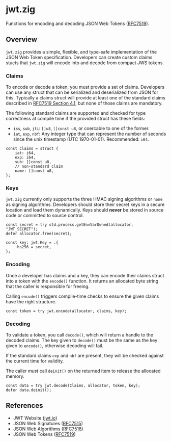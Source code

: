 # jwt.zig

Functions for encoding and decoding JSON Web Tokens ([RFC7519](https://www.rfc-editor.org/rfc/rfc7519)).

## Overview

`jwt.zig` provides a simple, flexible, and type-safe implementation of the JSON Web Token
specification. Developers can create custom claims stucts that `jwt.zig` will encode into
and decode from compact JWS tokens.

### Claims

To encode or decode a token, you must provide a set of claims. Developers can use
any struct that can be serialized and deserialized from JSON for this. Typically
a claims struct will provide at least one of the standard claims described in
[RFC7519 Section 4.1](https://www.rfc-editor.org/rfc/rfc7519#section-4.1), but
none of those claims are mandatory.

The following standard claims are supported and checked for type correctness
at compile time if the provided struct has these fields:

* `iss`, `sub`, `jti`: `[]u8`, `[]const u8`, or coercable to one of the former.
* `iat`, `exp`, `nbf`: Any integer type that can represent the number of seconds
since the unix timestamp (UTC 1970-01-01). Recommended: `i64`.

```zig
const Claims = struct {
    iat: i64,
    exp: i64,
    sub: []const u8,
    // non-standard claim
    name: []const u8,
};
```

### Keys

`jwt.zig` currently only supports the three HMAC signing algorithms or `none` as signing
algorithms. Developers should store their secret keys in a secure location and load them
dynamically. Keys should **never** be stored in source code or committed to source control.

```zig
const secret = try std.process.getEnvVarOwned(allocator, "JWT_SECRET");
defer allocator.free(secret);

const key: jwt.Key = .{
    .hs256 = secret,
};
```

### Encoding

Once a developer has claims and a key, they can encode their claims struct into a token
with the `encode()` function. It returns an allocated byte string that the caller is
responsible for freeing.

Calling `encode()` triggers compile-time checks to ensure the given claims have the right
structure. 

```zig
const token = try jwt.encode(allocator, claims, key);
```

### Decoding

To validate a token, you call `decode()`, which will return a handle to the
decoded claims. The key given to `decode()` must be the same as the key
given to `encode()`, otherwise decoding will fail.

If the standard claims `exp` and `nbf` are present, they will be checked against
the current time for validity.

The caller *must* call `deinit()` on the returned item to release
the allocated memory.

```zig
const data = try jwt.decode(Claims, allocator, token, key);
defer data.deinit();
```

## References

* JWT Website ([jwt.io](https://jwt.io/))
* JSON Web Signatures ([RFC7515](https://www.rfc-editor.org/rfc/rfc7515))
* JSON Web Algorithms ([RFC7518](https://www.rfc-editor.org/rfc/rfc7518))
* JSON Web Tokens ([RFC7519](https://www.rfc-editor.org/rfc/rfc7519))
